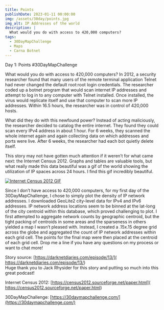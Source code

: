 ```yaml
---
title: Points
publishDate: 2023-01-11 00:00:00
img: /assets/30day/points.jpg
img_alt: IP Addresses of the world
description: |
  What would you do with access to 420,000 computers?
tags:
  - 30DayMapChallenge
  - Maps
  - Carna Botnet
---
```


Day 1: Points #30DayMapChallenge

What would you do with access to 420,000 computers?  In 2012, a security researcher found that many users of the remote terminal application Telnet had never changed the default root:root login credentials.  The researcher coded up a botnet program that would scan internet IP addresses and attempt to log in to any computer with Telnet installed.  Once installed, the virus would replicate itself and use that computer to scan more IP addresses.  Within 16.5 hours, the researcher was in control of 420,000 hosts.

What did they do with this newfound power?  Instead of acting maliciously, the researcher decided to catalog the entire internet.  They found they could scan every IPv4 address in about 1 hour.  For 6 weeks, they scanned the whole internet again and again collecting data on which addresses and ports were live.  After 6 weeks, the researcher had each bot quietly delete itself.  

This story may not have gotten much attention if it weren’t for what came next:  the Internet Census 2012.  Graphs and tables are valuable tools, but what really made this data beautiful was a gif of the world showing the utilization of IP spaces across 24 hours.  I find this gif incredibly beautiful.  

[![Internet Census 2012 GIF](/assets/30day/IC2012.gif)](/assets/30day/IC2012.gif)

Since I don’t have access to 420,000 computers, for my first day of the 30DayMapChallenge, I chose to simply plot the density of IP network addresses.  I downloaded GeoLite2 city-level data for IPv4 and IPv6 addresses.  IP network address locations seem to be binned at the lat-long of the city centroid within this database, which proved challenging to plot.  I first attempted to aggregate network counts by geographic centroid, but the tight packing of centroids in some areas and the sparseness in others yielded a map I wasn’t pleased with.  Instead, I created a .15x.15 degree grid across the globe and aggregated the count of IP network addresses within each grid cell.  The points for the final map were then placed at the centroid of each grid cell.
Drop me a line if you have any questions on my process or want to chat more!

Story source:  [https://darknetdiaries.com/episode/13/]( https://darknetdiaries.com/episode/13/)  
Huge thank you to Jack Rhysider for this story and putting so much into this great podcast!

Internet Census 2012:  [https://census2012.sourceforge.net/paper.html]( https://census2012.sourceforge.net/paper.html)

30DayMapChallenge:  [https://30daymapchallenge.com/](https://30daymapchallenge.com/)
